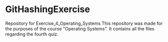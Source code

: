 # GitHashingExercise
Repository for Exercise_4_Operating_Systems
This repository was made for the purposes of the course "Operating Systems". It contains all the files regarding the fourth quiz.
